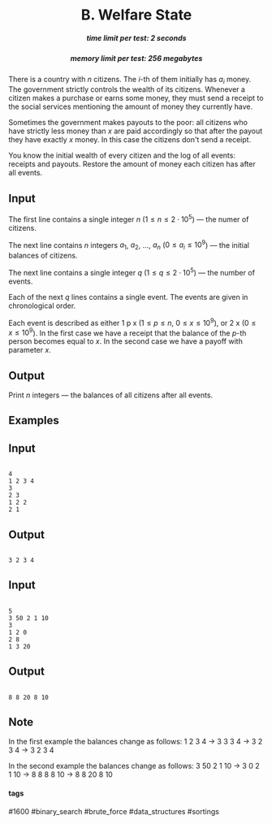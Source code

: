 <h1 style='text-align: center;'> B. Welfare State</h1>

<h5 style='text-align: center;'>time limit per test: 2 seconds</h5>
<h5 style='text-align: center;'>memory limit per test: 256 megabytes</h5>

There is a country with $n$ citizens. The $i$-th of them initially has $a_{i}$ money. The government strictly controls the wealth of its citizens. Whenever a citizen makes a purchase or earns some money, they must send a receipt to the social services mentioning the amount of money they currently have.

Sometimes the government makes payouts to the poor: all citizens who have strictly less money than $x$ are paid accordingly so that after the payout they have exactly $x$ money. In this case the citizens don't send a receipt.

You know the initial wealth of every citizen and the log of all events: receipts and payouts. Restore the amount of money each citizen has after all events.

## Input

The first line contains a single integer $n$ ($1 \le n \le 2 \cdot 10^{5}$) — the numer of citizens.

The next line contains $n$ integers $a_1$, $a_2$, ..., $a_n$ ($0 \le a_{i} \le 10^{9}$) — the initial balances of citizens.

The next line contains a single integer $q$ ($1 \le q \le 2 \cdot 10^{5}$) — the number of events.

Each of the next $q$ lines contains a single event. The events are given in chronological order.

Each event is described as either 1 p x ($1 \le p \le n$, $0 \le x \le 10^{9}$), or 2 x ($0 \le x \le 10^{9}$). In the first case we have a receipt that the balance of the $p$-th person becomes equal to $x$. In the second case we have a payoff with parameter $x$.

## Output

Print $n$ integers — the balances of all citizens after all events.

## Examples

## Input


```

4
1 2 3 4
3
2 3
1 2 2
2 1

```
## Output


```

3 2 3 4 

```
## Input


```

5
3 50 2 1 10
3
1 2 0
2 8
1 3 20

```
## Output


```

8 8 20 8 10 

```
## Note

In the first example the balances change as follows: 1 2 3 4 $\rightarrow$ 3 3 3 4 $\rightarrow$ 3 2 3 4 $\rightarrow$ 3 2 3 4

In the second example the balances change as follows: 3 50 2 1 10 $\rightarrow$ 3 0 2 1 10 $\rightarrow$ 8 8 8 8 10 $\rightarrow$ 8 8 20 8 10



#### tags 

#1600 #binary_search #brute_force #data_structures #sortings 